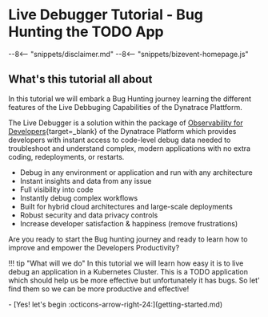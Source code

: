 # Live Debugger Tutorial - Bug Hunting the TODO App
--8<-- "snippets/disclaimer.md"
--8<-- "snippets/bizevent-homepage.js"

## What's this tutorial all about
In this tutorial we will embark a Bug Hunting journey learning the different features of the Live Debbuging Capabilities of the Dynatrace Plattform.

The Live Debugger is a solution within the package of [Observability for Developers](https://docs.dynatrace.com/docs/observe/applications-and-microservices/developer-observability){target=_blank} of the Dynatrace Platform which provides developers with instant access to code-level debug data needed to troubleshoot and understand complex, modern applications with no extra coding, redeployments, or restarts.

- Debug in any environment or application and run with any architecture
- Instant insights and data from any issue
- Full visibility into code
- Instantly debug complex workflows
- Built for hybrid cloud architectures and large-scale deployments
- Robust security and data privacy controls
- Increase developer satisfaction & happiness (remove frustrations)


<!-- This is a comment 
```shell
--8<-- "snippets/e2e-sample.sh:shebang"
--8<-- "snippets/e2e-sample.sh:SayFirstHello"
```

## Say Second Hello (without Shebang)

```shell

--8<-- "snippets/e2e-sample.sh:SaySecondHello"
```

--8<-- "snippets/view-code.md" 
TODO: This is the intro, add what we will do.
-->

Are you ready to start the Bug hunting journey and ready to learn how to improve and empower the Developers Productivity? 

!!! tip "What will we do"
    In this tutorial we will learn how easy it is to live debug an application in a Kubernetes Cluster. This is a TODO application which should help us be more effective but unfortunately it has bugs. So let' find them so we can be more productive and effective!


<div class="grid cards" markdown>
- [Yes! let's begin :octicons-arrow-right-24:](getting-started.md)
</div>
